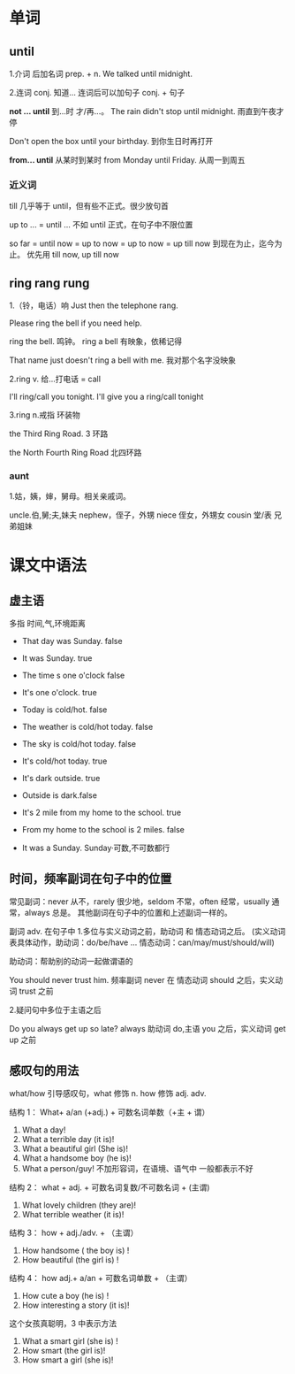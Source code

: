 # 单词

## until

1.介词 后加名词 prep. + n.
We talked until midnight.

2.连词 conj. 知道... 连词后可以加句子
conj. + 句子

**not ... until** 到...时 才/再...。
The rain didn't stop until midnight. 雨直到午夜才停

Don't open the box until your birthday. 到你生日时再打开

**from... until** 从某时到某时
from Monday until Friday. 从周一到周五

### 近义词

till 几乎等于 until，但有些不正式。很少放句首

up to ... = until ... 不如 until 正式，在句子中不限位置

so far = until now = up to now = up to now = up till now 到现在为止，迄今为止。
优先用 till now, up till now

## ring rang rung

1.（铃，电话）响
Just then the telephone rang.

Please ring the bell if you need help.

ring the bell. 鸣钟。 ring a bell 有映象，依稀记得

That name just doesn't ring a bell with me. 我对那个名字没映象

2.ring v. 给...打电话 = call

I'll ring/call you tonight. I'll give you a ring/call tonight

3.ring n.戒指 环装物

the Third Ring Road. 3 环路

the North Fourth Ring Road 北四环路

### aunt

1.姑，姨，婶，舅母。相关亲戚词。

uncle.伯,舅;夫,妹夫
nephew，侄子，外甥
niece 侄女，外甥女
cousin 堂/表 兄弟姐妹

# 课文中语法

## 虚主语

多指 时间,气,环境距离

- That day was Sunday. false
- It was Sunday. true

- The time s one o'clock false
- It's one o'clock. true

- Today is cold/hot. false
- The weather is cold/hot today. false
- The sky is cold/hot today. false
- It's cold/hot today. true
- It's dark outside. true
- Outside is dark.false

- It's 2 mile from my home to the school. true
- From my home to the school is 2 miles. false

- It was a Sunday. Sunday·可数,不可数都行

## 时间，频率副词在句子中的位置

常见副词：never 从不，rarely 很少地，seldom 不常，often 经常，usually 通常，always 总是。
其他副词在句子中的位置和上述副词一样的。

副词 adv. 在句子中 1.多位与实义动词之前，助动词 和 情态动词之后。
(实义动词 表具体动作，助动词：do/be/have ... 情态动词：can/may/must/should/will)

助动词：帮助别的动词一起做谓语的

You should never trust him. 频率副词 never 在 情态动词 should 之后，实义动词 trust 之前

2.疑问句中多位于主语之后

Do you always get up so late? always 助动词 do,主语 you 之后，实义动词 get up 之前

## 感叹句的用法

what/how 引导感叹句，what 修饰 n. how 修饰 adj. adv.

结构 1： What+ a/an (+adj.) + 可数名词单数（+主 + 谓）

1. What a day!
2. What a terrible day (it is)!
3. What a beautiful girl (She is)!
4. What a handsome boy (he is)!
5. What a person/guy! 不加形容词，在语境、语气中 一般都表示不好

结构 2： what + adj. + 可数名词复数/不可数名词 + (主谓)

1. What lovely children (they are)!
2. What terrible weather (it is)!

结构 3： how + adj./adv. + （主谓）

1. How handsome ( the boy is) !
2. How beautiful (the girl is) !

结构 4： how adj.+ a/an + 可数名词单数 + （主谓）

1. How cute a boy (he is) !
2. How interesting a story (it is)!

这个女孩真聪明，3 中表示方法

1. What a smart girl (she is) !
2. How smart (the girl is)!
3. How smart a girl (she is)!
